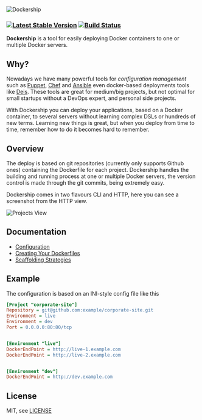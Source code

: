 ![Dockership](https://cdn.rawgit.com/mcuadros/dockership-site/master/static/images/dockership.png)
### [![Latest Stable Version](http://img.shields.io/github/release/mcuadros/dockership.svg?style=flat)](https://github.com/mcuadros/dockership/releases) [![Build Status](http://img.shields.io/travis/mcuadros/dockership.svg?style=flat)](https://travis-ci.org/mcuadros/dockership)

**Dockership** is a tool for easily deploying Docker containers to one or multiple Docker servers.

Why?
----
Nowadays we have many powerful tools for *configuration management* such as [Puppet](http://puppetlabs.com/puppet/what-is-puppet), [Chef](http://www.getchef.com/chef/) and  [Ansible](http://www.ansibleworks.com/) even docker-based deployments tools like [Deis](http://deis.io). These tools are great for medium/big projects, but not optimal for small startups without a DevOps expert, and personal side projects.

With Dockership you can deploy your applications, based on a Docker container, to several servers without learning complex DSLs or hundreds of new terms. Learning new things is great, but when you deploy from time to time, remember how to do it becomes hard to remember.


Overview
--------

The deploy is based on git repositories (currently only supports Github ones) containing the Dockerfile for each project. Dockership handles the building and running process at one or multiple Docker servers, the version control is made through the git commits, being extremely easy.

Dockership comes in two flavours CLI and HTTP, here you can see a screenshot from the HTTP view.

![Projects View](https://raw.githubusercontent.com/mcuadros/dockership-site/master/static/images/screenshots/http-project-view-min.png)

Documentation
-------------

* [Configuration](http://docker.sh/ip/documentation/configuration/)
* [Creating Your Dockerfiles](http://docker.sh/ip/documentation/creating_your_dockerfiles/)
* [Scaffolding Strategies](http://docker.sh/ip/documentation/scaffolding_strategies/)


Example
-------

The configuration is based on an INI-style config file like this
```ini
[Project "corporate-site"]
Repository = git@github.com:example/corporate-site.git
Environment = live
Environment = dev
Port = 0.0.0.0:80:80/tcp


[Environment "live"]
DockerEndPoint = http://live-1.example.com
DockerEndPoint = http://live-2.example.com


[Environment "dev"]
DockerEndPoint = http://dev.example.com
```

License
-------

MIT, see [LICENSE](LICENSE)

